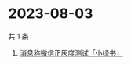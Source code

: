 # 2023-08-03

共 1 条

<!-- BEGIN -->
<!-- 最后更新时间 Thu Aug 03 2023 00:14:19 GMT+0800 (China Standard Time) -->

1. [消息称微信正灰度测试「小绿书」](https://www.zhihu.com/search?q=消息称微信正灰度测试「小绿书」)

<!-- END -->
